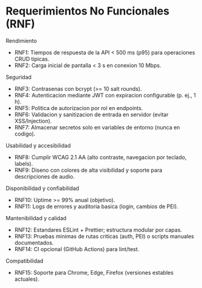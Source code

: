 # Requerimientos No Funcionales (RNF)

Rendimiento
- RNF1: Tiempos de respuesta de la API < 500 ms (p95) para operaciones CRUD tipicas.
- RNF2: Carga inicial de pantalla < 3 s en conexion 10 Mbps.

Seguridad
- RNF3: Contrasenas con bcrypt (>= 10 salt rounds).
- RNF4: Autenticacion mediante JWT con expiracion configurable (p. ej., 1 h).
- RNF5: Politica de autorizacion por rol en endpoints.
- RNF6: Validacion y sanitizacion de entrada en servidor (evitar XSS/Injection).
- RNF7: Almacenar secretos solo en variables de entorno (nunca en codigo).

Usabilidad y accesibilidad
- RNF8: Cumplir WCAG 2.1 AA (alto contraste, navegacion por teclado, labels).
- RNF9: Diseno con colores de alta visibilidad y soporte para descripciones de audio.

Disponibilidad y confiabilidad
- RNF10: Uptime >= 99% anual (objetivo).
- RNF11: Logs de errores y auditoria basica (login, cambios de PEI).

Mantenibilidad y calidad
- RNF12: Estandares ESLint + Prettier; estructura modular por capas.
- RNF13: Pruebas minimas de rutas criticas (auth, PEI) o scripts manuales documentados.
- RNF14: CI opcional (GitHub Actions) para lint/test.

Compatibilidad
- RNF15: Soporte para Chrome, Edge, Firefox (versiones estables actuales).
